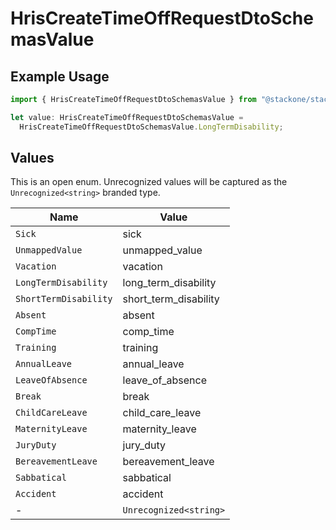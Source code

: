 # HrisCreateTimeOffRequestDtoSchemasValue

## Example Usage

```typescript
import { HrisCreateTimeOffRequestDtoSchemasValue } from "@stackone/stackone-client-ts/sdk/models/shared";

let value: HrisCreateTimeOffRequestDtoSchemasValue =
  HrisCreateTimeOffRequestDtoSchemasValue.LongTermDisability;
```

## Values

This is an open enum. Unrecognized values will be captured as the `Unrecognized<string>` branded type.

| Name                   | Value                  |
| ---------------------- | ---------------------- |
| `Sick`                 | sick                   |
| `UnmappedValue`        | unmapped_value         |
| `Vacation`             | vacation               |
| `LongTermDisability`   | long_term_disability   |
| `ShortTermDisability`  | short_term_disability  |
| `Absent`               | absent                 |
| `CompTime`             | comp_time              |
| `Training`             | training               |
| `AnnualLeave`          | annual_leave           |
| `LeaveOfAbsence`       | leave_of_absence       |
| `Break`                | break                  |
| `ChildCareLeave`       | child_care_leave       |
| `MaternityLeave`       | maternity_leave        |
| `JuryDuty`             | jury_duty              |
| `BereavementLeave`     | bereavement_leave      |
| `Sabbatical`           | sabbatical             |
| `Accident`             | accident               |
| -                      | `Unrecognized<string>` |
